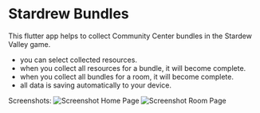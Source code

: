 # Stardrew Bundles

This flutter app helps to collect Community Center bundles in the Stardew Valley game.

- you can select collected resources.
- when you collect all resources for a bundle, it will become complete.
- when you collect all bundles for a room, it will become complete.
- all data is saving automatically to your device.

Screenshots:
![Screenshot Home Page](https://imagizer.imageshack.com/img922/1012/neIyRZ.jpg) ![Screenshot Room Page](https://imagizer.imageshack.com/img923/1513/2wa24Z.jpg)
